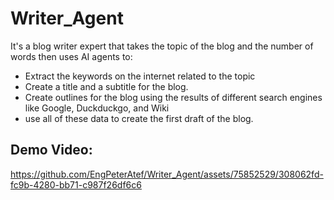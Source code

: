 # Writer_Agent

It's a blog writer expert that takes the topic of the blog and the number of words then uses AI agents to:

* Extract the keywords on the internet related to the topic
* Create a title and a subtitle for the blog.
* Create outlines for the blog using the results of different search engines like Google, Duckduckgo, and Wiki
* use all of these data to create the first draft of the blog.

## Demo Video:

https://github.com/EngPeterAtef/Writer_Agent/assets/75852529/308062fd-fc9b-4280-bb71-c987f26df6c6
